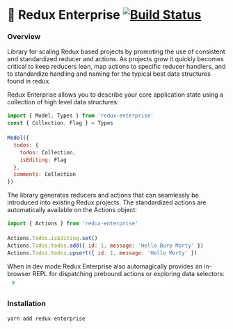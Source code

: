 # 🚀  Redux Enterprise [![Build Status](https://travis-ci.org/redux-enterprise/redux-enterprise.svg?branch=master)](https://travis-ci.org/redux-enterprise/redux-enterprise)

### Overview

Library for scaling Redux based projects by promoting the use of consistent and standardized reducer and actions. As projects grow it quickly becomes critical to keep reducers lean, map actions to specific reducer handlers, and to standardize handling and naming for the typical best data structures found in redux.

Redux Enterprise allows you to describe your core application state using a collection of high level data structures:
```js
import { Model, Types } from 'redux-enterprise'
const { Collection, Flag } = Types

Model({
  todos: {
    todos: Collection,
    isEditing: Flag
  },
  comments: Collection
})
```

The library generates reducers and actions that can seamlessly be introduced into existing Redux projects. The standardized actions are automatically available on the Actions object:
```js
import { Actions } from 'redux-enterprise'

Actions.Todos.isEditing.set()
Actions.Todos.todos.add({ id: 1, message: 'Hello Burp Morty' })
Actions.Todos.todos.upsert({ id: 1, message: 'Hello Morty' })
```

When in dev mode Redux Enterprise also automagically provides an in-browser REPL for dispatching prebound actions or exploring data selectors:
<img src="images/repl.gif" />

### Installation

```sh
yarn add redux-enterprise
```


